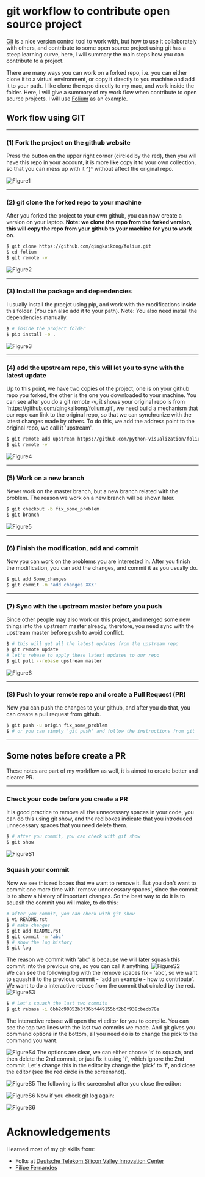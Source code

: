 # git workflow to contribute open source project

[Git](https://git-scm.com/) is a nice version control tool to work with, but how to use it collaborately with others, and contribute to some open source project using git has a steep learning curve, here, I will summary the main steps how you can contribute to a project.     

There are many ways you can work on a forked repo, i.e. you can either clone it to a virtual environment, or copy it directly to you machine and add it to your path. I like clone the repo directly to my mac, and work inside the folder. Here, I will give a summary of my work flow when contribute to open source projects. I will use [Folium](https://github.com/python-visualization/folium) as an example. 

## Work flow using GIT 

---

### (1) Fork the project on the github website  

Press the button on the upper right corner (circled by the red), then you will have this repo in your account, it is more like copy it to your own collection, so that you can mess up with it ^)^ without affect the original repo.    

![Figure1](./figures/Figure1_Fork_project.png)  

---
### (2) git clone the forked repo to your machine  
After you forked the project to your own github, you can now create a version on your laptop. **Note: we clone the repo from the forked version, this will copy the repo from your github to your machine for you to work on**. 

```bash
$ git clone https://github.com/qingkaikong/folium.git
$ cd folium
$ git remote -v
```  
![Figure2](./figures/Figure2_Git_clone_and_check.png)   

---
### (3) Install the package and dependencies  
I usually install the proejct using pip, and work with the modifications inside this folder. (You can also add it to your path). Note: You also need install the dependencies manually. 

```bash
$ # inside the project folder
$ pip install -e .
```  
![Figure3](./figures/Figure3_install_package_and_dependencies.png)

---
### (4) add the upstream repo, this will let you to sync with the latest update   
Up to this point, we have two copies of the project, one is on your github repo you forked, the other is the one you downloaded to your machine. You can see after you do a git remote -v, it shows your original repo is from 'https://github.com/qingkaikong/folium.git', we need build a mechanism that our repo can link to the original repo, so that we can synchronize with the latest changes made by others. To do this, we add the address point to the original repo, we call it 'upstream'.  

```bash
$ git remote add upstream https://github.com/python-visualization/folium.git
$ git remote -v
``` 
![Figure4](./figures/Figure4_add_upstream_repo.png) 

---
### (5) Work on a new branch  
Never work on the master branch, but a new branch related with the problem. The reason we work on a new branch will be shown later.  

```bash
$ git checkout -b fix_some_problem
$ git branch
```
![Figure5](./figures/Figure5_New_branch_to_work_on.png)  

---
### (6) Finish the modification, add and commit  
Now you can work on the problems you are interested in. After you finish the modification, you can add the changes, and commit it as you usually do.   

```bash
$ git add Some_changes
$ git commit -m 'add changes XXX'
```  

---
### (7) Sync with the upstream master before you push   
Since other people may also work on this project, and merged some new things into the upstream master already, therefore, you need sync with the upstream master before push to avoid conflict. 

```bash
$ # this will get all the latest updates from the upstream repo
$ git remote update
# let's rebase to apply these latest updates to our repo
$ git pull --rebase upstream master
```
![Figure6](./figures/Figure6_Sync_upstream.png) 

---
### (8) Push to your remote repo and create a Pull Request (PR)  
Now you can push the changes to your github, and after you do that, you can create a pull request from github. 

```bash
$ git push -u origin fix_some_problem
$ # or you can simply 'git push' and follow the instructions from git
```

---
## Some notes before create a PR  

These notes are part of my workflow as well, it is aimed to create better and clearer PR. 

---
### Check your code before you create a PR  
It is good practice to remove all the unnecessary spaces in your code, you can do this using git show, and the red boxes indicate that you introduced unnecessary spaces that you need delete them. 

```bash 
$ # after you commit, you can check with git show
$ git show
``` 
![FigureS1](./figures/FigureS1_Show_spaces.png)	 
### Squash your commit  
Now we see this red boxes that we want to remove it. But you don't want to commit one more time with 'remove unnecessary spaces', since the commit is to show a history of important changes. So the best way to do it is to squash the commit you will make, to do this:

```bash 
# after you commit, you can check with git show
$ vi README.rst
$ # make changes
$ git add README.rst
$ git commit -m 'abc'
$ # show the log history
$ git log
```  
The reason we commit with 'abc' is because we will later squash this commit into the previous one, so you can call it anything. 
![FigureS2](./figures/FigureS2_Remove_spaces.png)  
We can see the following log with the remove spaces fix - 'abc', so we want to squash it to the previous commit - 'add an example - how to contribute'. We want to do a interactive rebase from the commit that circled by the red. 
![FigureS3](./figures/FigureS3_Show_git_log.png)  

```bash 
$ # Let's squash the last two commits
$ git rebase -i 6bb2d90052b3f36bf449155bf2b0f938cbecb78e
```   
The interactive rebase will open the vi editor for you to compile. You can see the top two lines with the last two commits we made. And git gives you command options in the bottom, all you need do is to change the pick to the command you want. 

![FigureS4](./figures/FigureS4_Interactive_rebase_a.png) 
The options are clear, we can either choose 's' to squash, and then delete the 2nd commit, or just fix it using 'f', which ignore the 2nd commit. Let's change this in the editor by change the 'pick' to 'f', and close the editor (see the red circle in the screenshot). 

![FigureS5](./figures/FigureS5_Interactive_rebase_b.png)
The following is the screenshot after you close the editor:

![FigureS6](./figures/FigureS6_After_squash.png)
Now if you check git log again:

![FigureS6](./figures/FigureS7_Show_git_log_after_squash.png)

# Acknowledgements  
I learned most of my git skills from:  

* Folks at [Deutsche Telekom Silicon Valley Innovation Center](http://t-labs.us/team.html)  
* [Filipe Fernandes](http://ocefpaf.github.io/homepage/)
